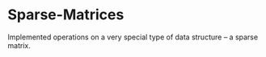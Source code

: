 # Sparse-Matrices
 Implemented operations on a very special type of data structure – a sparse matrix.
